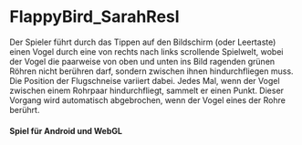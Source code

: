 # FlappyBird_SarahResl

Der Spieler führt durch das Tippen auf den Bildschirm (oder Leertaste) einen Vogel durch eine von rechts nach links scrollende Spielwelt, wobei der Vogel die paarweise von oben und unten ins Bild ragenden grünen Röhren nicht berühren darf, sondern zwischen ihnen hindurchfliegen muss. Die Position der Flugschneise variiert dabei. Jedes Mal, wenn der Vogel zwischen einem Rohrpaar hindurchfliegt, sammelt er einen Punkt. Dieser Vorgang wird automatisch abgebrochen, wenn der Vogel eines der Rohre berührt.

#### Spiel für Android und WebGL
